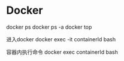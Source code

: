 # Docker

docker ps
docker ps -a
docker top

进入docker
docker exec -it containerId bash

容器内执行命令
docker exec containerId bash